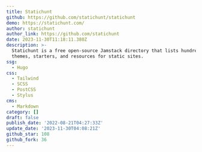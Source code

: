```yaml
---
title: Statichunt
github: https://github.com/statichunt/statichunt
demo: https://statichunt.com/
author: statichunt
author_link: https://github.com/statichunt
date: 2023-11-30T11:18:11.380Z
description: >-
  Statichunt is a free open-source Jamstack directory that lists hundreds of
  themes, starters, and resources for static sites.
ssg:
  - Hugo
css:
  - Tailwind
  - SCSS
  - PostCSS
  - Stylus
cms:
  - Markdown
category: []
draft: false
publish_date: '2022-08-21T04:27:33Z'
update_date: '2023-11-30T04:08:21Z'
github_star: 108
github_fork: 36
---
```

